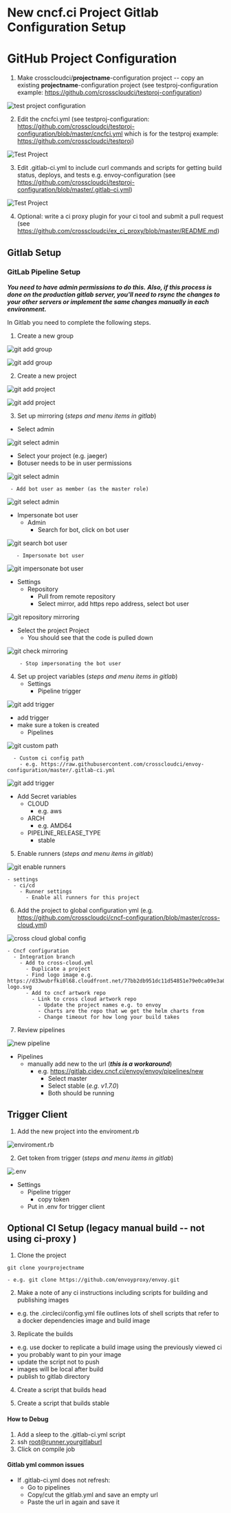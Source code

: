 # New cncf.ci Project Gitlab Configuration Setup

# GitHub Project Configuration #
1. Make crosscloudci/**projectname**-configuration project -- copy an existing **projectname**-configuration project (see testproj-configuration example: https://github.com/crosscloudci/testproj-configuration) 

![test project configuration](https://raw.githubusercontent.com/crosscloudci/crosscloudci/master/testproj-configuration.png "testproj configuration")

2. Edit the cncfci.yml (see testproj-configuration: https://github.com/crosscloudci/testproj-configuration/blob/master/cncfci.yml which is for the testproj example: https://github.com/crosscloudci/testproj)

![Test Project](https://raw.githubusercontent.com/crosscloudci/crosscloudci/master/testprojectcncfciyml.png "Test Project cncfci.yml YML")

3. Edit .gitlab-ci.yml to include curl commands and scripts for getting build status, deploys, and tests e.g. envoy-configuration (see https://github.com/crosscloudci/testproj-configuration/blob/master/.gitlab-ci.yml)

![Test Project](https://raw.githubusercontent.com/crosscloudci/crosscloudci/master/testprojectgitlabyml.png "Test Project gitlab-ci.yml YML")

4. Optional: write a ci proxy plugin for your ci tool and submit a pull request (see https://github.com/crosscloudci/ex_ci_proxy/blob/master/README.md)

## Gitlab Setup
### GitLab Pipeline Setup
***You need to have admin permissions to do this.***
***Also, if this process is done on the production gitlab server, you'll need to rsync the changes to your other servers or implement the same changes manually in each environment.***

In Gitlab you need to complete the following steps.
 1. Create a new group
 
![git add group](https://raw.githubusercontent.com/crosscloudci/crosscloudci/master/gitlab-add-group.png "gitlab add group")
 
![git add group](https://raw.githubusercontent.com/crosscloudci/crosscloudci/master/gitlab-add-group-new.png "gitlab add group")
 
 2. Create a new project
 
![git add project](https://raw.githubusercontent.com/crosscloudci/crosscloudci/master/gitlab-add-project.png "gitlab add project")

![git add project](https://raw.githubusercontent.com/crosscloudci/crosscloudci/master/gitlab-add-project-new.png "gitlab add project")

 3. Set up mirroring (*steps and menu items in gitlab*)
   - Select admin
   
![git select admin](https://raw.githubusercontent.com/crosscloudci/crosscloudci/master/gitlab-project-admin.png "gitlab select admin")
 
   - Select your project (e.g. jaeger)
   - Botuser needs to be in user permissions
    
![git select admin](https://raw.githubusercontent.com/crosscloudci/crosscloudci/master/gitlab-manage-access.png "gitlab select admin")
    
     - Add bot user as member (as the master role)
     
![git select admin](https://raw.githubusercontent.com/crosscloudci/crosscloudci/master/gitlab-add-bot-user.png "gitlab select admin")

   - Impersonate bot user
     - Admin
       - Search for bot, click on bot user

![git search bot user](https://raw.githubusercontent.com/crosscloudci/crosscloudci/master/gitlab-search-bot-user.png "gitlab search bot user")
	    
       - Impersonate bot user
	    
![git impersonate bot user](https://raw.githubusercontent.com/crosscloudci/crosscloudci/master/gitlab-impersonate-bot.png "gitlab impersonate bot user")	    
	    
   - Settings
     - Repository
       - Pull from remote repository
       - Select mirror, add https repo address, select bot user

![git repository mirroring ](https://raw.githubusercontent.com/crosscloudci/crosscloudci/master/gitlab-repository-mirroring.png "gitlab repository mirroring")
	    
   - Select the project Project
        - You should see that the code is pulled down
        
![git check mirroring ](https://raw.githubusercontent.com/crosscloudci/crosscloudci/master/gitlab-check-project-mirror.png "gitlab check mirroring")

        - Stop impersonating the bot user
4. Set up project variables (*steps and menu items in gitlab*)
    - Settings
        - Pipeline trigger

![git add trigger ](https://raw.githubusercontent.com/crosscloudci/crosscloudci/master/gitlab-add-pipeline-trigger.png "gitlab add trigger")

  - add trigger
  - make sure a token is created
    - Pipelines 


![git custom path ](https://raw.githubusercontent.com/crosscloudci/crosscloudci/master/gitlab-add-custom-gitlabciyml.png "gitlab custom path")

      - Custom ci config path	    
        - e.g. https://raw.githubusercontent.com/crosscloudci/envoy-configuration/master/.gitlab-ci.yml


![git add trigger ](https://raw.githubusercontent.com/crosscloudci/crosscloudci/master/gitlab-add-secrets.png "gitlab add trigger")
- Add Secret variables 
  - CLOUD
    - e.g.  aws
  - ARCH
    - e.g. AMD64
  - PIPELINE_RELEASE_TYPE
    - stable
    
5. Enable runners (*steps and menu items in gitlab*)

![git enable runners ](https://raw.githubusercontent.com/crosscloudci/crosscloudci/master/gitlab-enable-runners.png "gitlab enable runners")

    - settings
      - ci/cd
        - Runner settings
          - Enable all runners for this project
6. Add the project to global configuration yml (e.g. https://github.com/crosscloudci/cncf-configuration/blob/master/cross-cloud.yml)

![cross cloud global config](https://github.com/crosscloudci/crosscloudci/blob/master/add-project-cross-cloud-yml.png "cross cloud global config")

    - Cncf configuration
      - Integration branch
        - Add to cross-cloud.yml
          - Duplicate a project
          - Find logo image e.g. https://d33wubrfki0l68.cloudfront.net/77bb2db951dc11d54851e79e0ca09e3a02b276fa/9c0b7/img/envoy-logo.svg
          - Add to cncf artwork repo
            - Link to cross cloud artwork repo
              - Update the project names e.g. to envoy 
              - Charts are the repo that we get the helm charts from
              - Change timeout for how long your build takes
7. Review pipelines

![new pipeline](https://raw.githubusercontent.com/crosscloudci/crosscloudci/master/gitlab-new-pipeline.png "new pipeline")

  - Pipelines
    - manually add new to the url (***this is a workaround***)
      - e.g. https://gitlab.cidev.cncf.ci/envoy/envoy/pipelines/new
        - Select master
        - Select stable (*e.g. v1.7.0*)
        - Both should be running

## Trigger Client
1. Add the new project into the enviroment.rb

![enviroment.rb](https://raw.githubusercontent.com/crosscloudci/crosscloudci/master/gitlab-add-project-enviromentrb.png " environment.rb")

2. Get token from trigger (*steps and menu items in gitlab*)

![.env](https://raw.githubusercontent.com/crosscloudci/crosscloudci/master/gitlab-env.png " .env")

  - Settings
    - Pipeline trigger
      - copy token
    - Put in .env for trigger client

## Optional CI Setup (legacy manual build -- not using ci-proxy )

1.  Clone the project

```
git clone yourprojectname
```	
```
- e.g. git clone https://github.com/envoyproxy/envoy.git
```

2.  Make a note of any ci instructions including
scripts for building and publishing images

- e.g. the .circleci/config.yml file outlines lots of shell scripts
that refer to a docker dependencies image and build image

3. Replicate the builds

- e.g. use docker to replicate a build image using the previously viewed ci 
- you probably want to pin your image
- update the script not to push 
- images will be local after build
- publish to gitlab directory

4. Create a script that builds head 

5. Create a script that builds stable

#### How to Debug
1. Add a sleep to the .gitlab-ci.yml script
2. ssh root@runner.yourgitlaburl
3. Click on compile job

#### Gitlab yml common issues
- If .gitlab-ci.yml does not refresh: 
  - Go to pipelines
  - Copy/cut the gitlab.yml and save an empty url
  - Paste the url in again and save it


